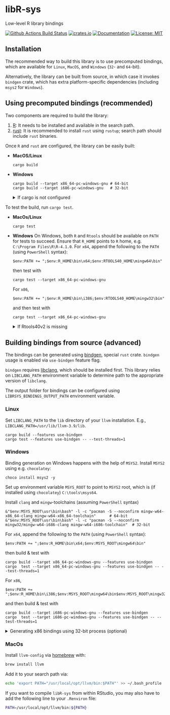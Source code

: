# libR-sys

Low-level R library bindings

[![Github Actions Build Status](https://github.com/extendr/libR-sys/workflows/Tests/badge.svg)](https://github.com/extendr/libR-sys/actions)
[![crates.io](http://meritbadge.herokuapp.com/libR-sys)](https://crates.io/crates/libR-sys)
[![Documentation](https://docs.rs/libR-sys/badge.svg)](https://docs.rs/libR-sys)
[![License: MIT](https://img.shields.io/badge/License-MIT-yellow.svg)](https://opensource.org/licenses/MIT)

## Installation

The recommended way to build this library is to use precomputed bindings, which are available for `Linux`, `MacOS`, and `Windows` (`32`- and `64`-bit).

Alternatively, the library can be built from source, in which case it invokes `bindgen` crate, which has extra platform-specific dependencies (including `msys2` for `Windows`).


## Using precomputed bindings (recommended)

Two components are required to build the library:
1. [R](https://cran.r-project.org/): It needs to be installed and available in the search path.
2. [rust](https://www.rust-lang.org/learn/get-started): It is recommended to install `rust` using `rustup`; search path should include `rust` binaries.

Once `R` and `rust` are configured, the library can be easily built:
- **MacOS/Linux**
  ```Shell
  cargo build
  ```

- **Windows**
  
  ```Shell
  cargo build --target x86_64-pc-windows-gnu # 64-bit
  cargo build --target i686-pc-windows-gnu   # 32-bit
  ```

  
  <details>
    <summary>If cargo is not configured</summary>

    When building for `Windows`, the default host should be `stable-msvc` and special `rust` targets should be added for compatibility with `R`:
    ```Shell
    rustup default stable-msvc
    rustup target add x86_64-pc-windows-gnu  # 64-bit
    rustup target add i686-pc-windows-gnu    # 32-bit
    ```

    `stable-msvc` toolchain requires VS Build Tools. They are usually available on the systems with an installation of Visual Studio.
    Build tools can be obtained using an online [installer](https://visualstudio.microsoft.com/downloads/#build-tools-for-visual-studio-2019) (see also [these examples](https://docs.microsoft.com/en-us/visualstudio/install/command-line-parameter-examples?view=vs-2019)) or using `chocolatey`.
    Required workflow components are:
    - Microsoft.VisualStudio.Component.VC.CoreBuildTools 
    - Microsoft.VisualStudio.Component.VC.Tools.x86.x64 
    - Microsoft.VisualStudio.Component.Windows10SDK.19041 (the latest version of the SDK available at the moment of writing this readme)

    If there is an installation of VS (or Build Tools) on the system, launch `Visual Studio Installer` and ensure that either three required workflows are installed as individual components, or the whole `Desktop Development with C++` workflow pack is installed.

    If neither VS Build Tools nor Visual Studio itself are installed, all the necessary workflows can be easily obtained with the help of `chocolatey`:
    ```Shell
    choco install visualstudio2019buildtools -y 
    choco install visualstudio2019-workload-vctools -y -f --package-parameters "--no-includeRecommended --add Microsoft.VisualStudio.Component.VC.CoreBuildTools --add Microsoft.VisualStudio.Component.VC.Tools.x86.x64 --add Microsoft.VisualStudio.Component.Windows10SDK.19041"  
    ```
  </details>
 





To test the build, run `cargo test`.


- **MacOs/Linux**
  ```bash
  cargo test
  ```
- **Windows**
  On Windows, both `R` and `Rtools` should be available on `PATH` for tests to succeed. Ensure that `R_HOME` points to `R` home, e.g. `C:\Program Files\R\R-4.1.0`. 
  For `x64`, append the following to the `PATH` (using `PowerShell` syntax):
  ```pwsh
  $env:PATH += ";$env:R_HOME\bin\x64;$env:RTOOLS40_HOME\mingw64\bin"
  ```
  then test with 
  ```pwsh
  cargo test --target x86_64-pc-windows-gnu
  ```

  For `x86`, 
  ```pwsh
  $env:PATH += ";$env:R_HOME\bin\i386;$env:RTOOLS40_HOME\mingw32\bin"
  ```
  and then test with 
  ```pwsh
  cargo test --target x86_64-pc-windows-gnu
  ```
  <details>
    <summary>If Rtools40v2 is missing</summary>

    Rtools can be downloaded from [here](https://cran.r-project.org/bin/windows/Rtools/). Alternatively, `Rtools` can be installed using `chocolatey`
    
    ```Shell
    choco install rtools -y
    ```

    Verify that the environment variable `RTOOLS40_HOME` is set up to point to the `Rtools` root.
  </details>

## Building bindings from source (advanced)

The bindings can be generated using [bindgen](https://github.com/rust-lang/rust-bindgen), special `rust` crate. 
`bindgen` usage is enabled via `use-bindgen` feature flag.

`bindgen` requires [libclang](https://clang.llvm.org/docs/Tooling.html), which should be installed first. 
This library relies on `LIBCLANG_PATH` environment variable to determine path to the appropriate version of `libclang`.

The output folder for bindings can be configured using `LIBRSYS_BINDINGS_OUTPUT_PATH` environment variable.
### **Linux**

Set `LIBCLANG_PATH` to the `lib` directory of your `llvm` installation. E.g.,
`LIBCLANG_PATH=/usr/lib/llvm-3.9/lib`.

```shell
cargo build --features use-bindgen
cargo test --features use-bindgen -- --test-threads=1
```

### **Windows**
Binding generation on Windows happens with the help of `MSYS2`.
Install `MSYS2` using e.g. `chocolatey`:
```Shell
choco install msys2 -y
```

Set up environment variable `MSYS_ROOT` to point to `MSYS2` root, which is (if installed using `chocolatey`) `C:\tools\msys64`.

Install `clang` and `mingw`-toolchains (assuming `PowerShell` syntax)

```pwsh
&"$env:MSYS_ROOT\usr\bin\bash" -l -c "pacman -S --noconfirm mingw-w64-x86_64-clang mingw-w64-x86_64-toolchain"      # 64-bit
&"$env:MSYS_ROOT\usr\bin\bash" -l -c "pacman -S --noconfirm mingw32/mingw-w64-i686-clang mingw-w64-i686-toolchain"  # 32-bit
```

For `x64`, append the following to the `PATH` (using `PowerShell` syntax):
```pwsh
$env:PATH += ";$env:R_HOME\bin\x64;$env:MSYS_ROOT\mingw64\bin"
```
then build & test with 
```pwsh
cargo build --target x86_64-pc-windows-gnu --features use-bindgen
cargo  test --target x86_64-pc-windows-gnu --features use-bindgen -- --test-threads=1
```

For `x86`, 
```pwsh
$env:PATH += ";$env:R_HOME\bin\i386;$env:MSYS_ROOT\mingw64\bin$env:MSYS_ROOT\mingw32\bin"
```
and then build & test with 
```pwsh
cargo build --target i686-pc-windows-gnu --features use-bindgen
cargo  test --target i686-pc-windows-gnu --features use-bindgen -- --test-threads=1
```

<details>
<summary>Generating x86 bindings using 32-bit process (optional)</summary>

Add 32-bit `Rust` toolchain and configure target:

```pwsh
rustup toolchain install stable-i686-pc-windows-msvc
rustup target add i686-pc-windows-gnu --toolchain stable-i686-pc-windows-msvc
```
Configure environment variables:
```pwsh
$env:PATH += ";$env:R_HOME\bin\i386;$env:MSYS_ROOT\mingw32\bin"
```

Build & test using specific toolchain
```pwsh
cargo +stable-i686-pc-windows-msvc build --target i686-pc-windows-gnu --features use-bindgen
cargo +stable-i686-pc-windows-msvc  test --target i686-pc-windows-gnu --features use-bindgen -- --test-threads=1
```
</details>

### **MacOs**

Install `llvm-config` via [homebrew](https://brew.sh/) with:

```bash
brew install llvm
```

Add it to your search path via:

```bash
echo 'export PATH="/usr/local/opt/llvm/bin:$PATH"' >> ~/.bash_profile
```

If you want to compile `libR-sys` from within RStudio, you may also have to add the following line to your `.Renviron` file:

```bash
PATH=/usr/local/opt/llvm/bin:${PATH}
```
